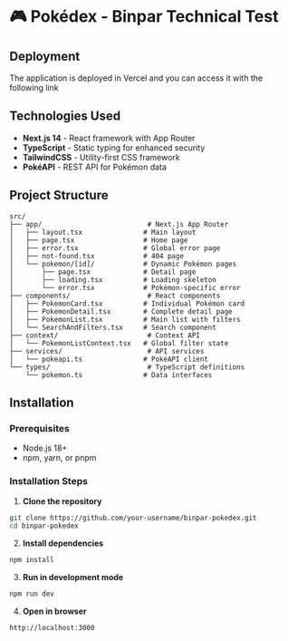 # 🎮 Pokédex - Binpar Technical Test

## Deployment

The application is deployed in Vercel and you can access it with the following link

## Technologies Used

- **Next.js 14** - React framework with App Router
- **TypeScript** - Static typing for enhanced security
- **TailwindCSS** - Utility-first CSS framework
- **PokéAPI** - REST API for Pokémon data

## Project Structure

```
src/
├── app/                          # Next.js App Router
│   ├── layout.tsx               # Main layout
│   ├── page.tsx                 # Home page
│   ├── error.tsx                # Global error page
│   ├── not-found.tsx            # 404 page
│   └── pokemon/[id]/            # Dynamic Pokémon pages
│       ├── page.tsx             # Detail page
│       ├── loading.tsx          # Loading skeleton
│       └── error.tsx            # Pokémon-specific error
├── components/                   # React components
│   ├── PokemonCard.tsx          # Individual Pokémon card
│   ├── PokemonDetail.tsx        # Complete detail page
│   ├── PokemonList.tsx          # Main list with filters
│   └── SearchAndFilters.tsx     # Search component
├── context/                      # Context API
│   └── PokemonListContext.tsx   # Global filter state
├── services/                     # API services
│   └── pokeapi.ts               # PokéAPI client
└── types/                        # TypeScript definitions
    └── pokemon.ts               # Data interfaces
```

## Installation

### Prerequisites

- Node.js 18+
- npm, yarn, or pnpm

### Installation Steps

1. **Clone the repository**

```bash
git clone https://github.com/your-username/binpar-pokedex.git
cd binpar-pokedex
```

2. **Install dependencies**

```bash
npm install
```

3. **Run in development mode**

```bash
npm run dev
```

4. **Open in browser**

```
http://localhost:3000
```
